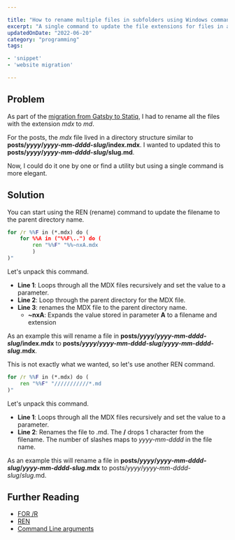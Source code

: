 ```yaml
---

title: "How to rename multiple files in subfolders using Windows command prompt"
excerpt: "A single command to update the file extensions for files in all the subfolders using a single command in Windows command prompt"
updatedOnDate: "2022-06-20"
category: "programming"
tags:

- 'snippet'
- 'website migration'

---
```


## Problem

As part of the [migration from Gatsby to Statiq](./migrating-gatsby-statiq), I had to rename all the files with the extension _mdx_ to _md_.

For the posts, the _mdx_ file lived in a directory structure similar to **posts/_yyyy_/_yyyy-mm-dddd-slug_/index.mdx**. I wanted to updated this to **posts/_yyyy_/_yyyy-mm-dddd-slug_/slug.md**.

Now, I could do it one by one or find a utility but using a single command is more elegant.

## Solution

You can start using the REN (rename) command to update the filename to the parent directory name.

```bat
for /r %%F in (*.mdx) do (
    for %%A in ("%%F\..") do (
        ren "%%F" "%%~nxA.mdx
        )
)"
```

Let's unpack this command.

- **Line 1**: Loops through all the MDX files recursively and set the value to a parameter.
- **Line 2**: Loop through the parent directory for the MDX file.
- **Line 3**: renames the MDX file to the parent directory name.
  - **~nxA**: Expands the value stored in parameter **A** to a filename and extension

As an example this will rename a file in **posts/_yyyy_/_yyyy-mm-dddd-slug_/index.mdx** to **posts/_yyyy_/_yyyy-mm-dddd-slug_/_yyyy-mm-dddd-slug_.mdx**.

This is not exactly what we wanted, so let's use another REN command.

```bat
for /r %%F in (*.mdx) do (
    ren "%%F" "///////////*.md
)"
```

Let's unpack this command.

- **Line 1**: Loops through all the MDX files recursively and set the value to a parameter.
- **Line 2**: Renames the file to .md. The **/** drops 1 character from the filename. The number of slashes maps to _yyyy-mm-dddd_ in the file name.

As an example this will rename a file in **posts/_yyyy_/_yyyy-mm-dddd-slug_/_yyyy-mm-dddd-slug_.mdx** to posts/_yyyy_/_yyyy-mm-dddd-slug_/_slug_.md.

## Further Reading

- [FOR /R](https://ss64.com/nt/for_r.html)
- [REN](https://ss64.com/nt/ren.html)
- [Command Line arguments](https://ss64.com/nt/syntax-args.html)
